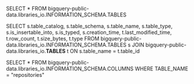 <!-- Copyright 2020 Google LLC

Licensed under the Apache License, Version 2.0 (the "License");
you may not use this file except in compliance with the License.
You may obtain a copy of the License at

    https://www.apache.org/licenses/LICENSE-2.0

Unless required by applicable law or agreed to in writing, software
distributed under the License is distributed on an "AS IS" BASIS,
WITHOUT WARRANTIES OR CONDITIONS OF ANY KIND, either express or implied.
See the License for the specific language governing permissions and
limitations under the License. -->

<!-- Example SQL to explore metadata for existing BigQuery repos using Libraries.io dataset.

	Also checkout this post: https://medium.com/google-cloud/bigquery-dataset-metadata-queries-8866fa947378
 -->


<!-- Get table schema -->

SELECT *
  FROM bigquery-public-data.libraries_io.INFORMATION_SCHEMA.TABLES


<!-- Combine queries for more detailed table schema info including lastest update date, number of rows and size -->

SELECT s.table_catalog, s.table_schema, s.table_name, s.table_type, s.is_insertable_into, s.is_typed, s.creation_time, t.last_modified_time, t.row_count, t.size_bytes, t.type
  FROM bigquery-public-data.libraries_io.INFORMATION_SCHEMA.TABLES s
  JOIN bigquery-public-data.libraries_io.__TABLES__ t 
  ON s.table_name = t.table_id 


<!-- Get column information for a table -->

SELECT *
  FROM bigquery-public-data.libraries_io.INFORMATION_SCHEMA.COLUMNS
  WHERE TABLE_NAME = "repositories"

